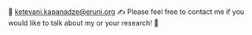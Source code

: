 

💬 [ketevani.kapanadze@eruni.org]()
 ✍️ Please feel free to contact me if you would like to talk about my or your research! 🙂


